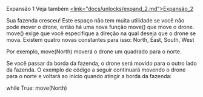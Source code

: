 Expansão 1</size>
</line-height>
Veja também <u><link="docs/unlocks/expand_2.md">Expansão_2</link></u>

Sua fazenda cresceu! Este espaço não tem muita utilidade se você não pode mover o drone, então há uma nova função move() que move o drone. move() exige que você especifique a direção na qual deseja que o drone se mova. Existem quatro novas constantes para isso: North, East, South, West

Por exemplo, move(North) moverá o drone um quadrado para o norte.

Se você passar da borda da fazenda, o drone será movido para o outro lado da fazenda.
O exemplo de código a seguir continuará movendo o drone para o norte e voltará ao início quando atingir a borda da fazenda:

while True:
	move(North)
